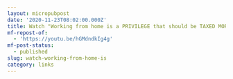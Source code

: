 ```yaml
---
layout: micropubpost
date: '2020-11-23T08:02:00.000Z'
title: Watch "Working from home is a PRIVILEGE that should be TAXED MORE!" on YouTube
mf-repost-of:
  - 'https://youtu.be/hGMdndkIg4g'
mf-post-status:
  - published
slug: watch-working-from-home-is
category: links
---
```


